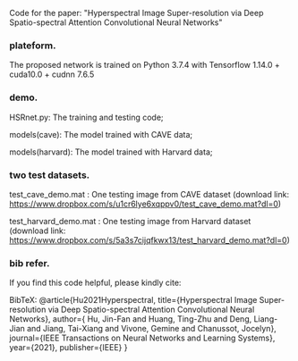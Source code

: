 Code for the paper: "Hyperspectral Image Super-resolution via Deep Spatio-spectral Attention Convolutional Neural Networks"

### plateform.
The proposed network is trained on Python 3.7.4 with Tensorflow 1.14.0 + cuda10.0 + cudnn 7.6.5

### demo.
HSRnet.py: The training and testing code;

models(cave): The model trained with CAVE data;

models(harvard): The model trained with Harvard data;

### two test datasets.
test_cave_demo.mat : One testing image from CAVE dataset 
(download link: https://www.dropbox.com/s/u1cr6lye6xqppv0/test_cave_demo.mat?dl=0)

test_harvard_demo.mat : One testing image from Harvard dataset 
(download link: https://www.dropbox.com/s/5a3s7cijqfkwx13/test_harvard_demo.mat?dl=0)


### bib refer.
If you find this code helpful, please kindly cite:

BibTeX:
    @article{Hu2021Hyperspectral,
      title={Hyperspectral Image Super-resolution via Deep Spatio-spectral Attention Convolutional Neural Networks},
      author={ Hu, Jin-Fan and Huang, Ting-Zhu and Deng, Liang-Jian and Jiang, Tai-Xiang and Vivone, Gemine and Chanussot, Jocelyn},
      journal={IEEE Transactions on Neural Networks and Learning Systems},
      year={2021},
      publisher={IEEE}
    }
